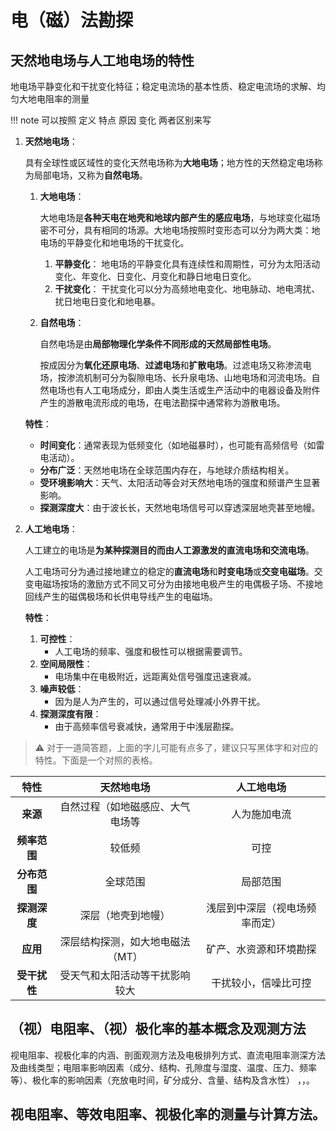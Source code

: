 # 电（磁）法勘探


## 天然地电场与人工地电场的特性
地电场平静变化和干扰变化特征；稳定电流场的基本性质、稳定电流场的求解、均匀大地电阻率的测量

!!! note 
    可以按照 定义 特点 原因 变化 两者区别来写
1. **天然地电场**：

    具有全球性或区域性的变化天然电场称为**大地电场**；地方性的天然稳定电场称为局部电场，又称为**自然电场**。

    1. **大地电场**：

        大地电场是**各种天电在地壳和地球内部产生的感应电场**，与地球变化磁场密不可分，具有相同的场源。大地电场按照时变形态可以分为两大类：地电场的平静变化和地电场的干扰变化。

        1. **平静变化**：
            地电场的平静变化具有连续性和周期性，可分为太阳活动变化、年变化、日变化、月变化和静日地电日变化。
        2. **干扰变化**：
            干扰变化可以分为高频地电变化、地电脉动、地电湾扰、扰日地电日变化和地电暴。

    2. **自然电场**：
    
        自然电场是由**局部物理化学条件不同形成的天然局部性电场**。
        
        按成因分为**氧化还原电场**、**过滤电场**和**扩散电场**。过滤电场又称渗流电场，按渗流机制可分为裂隙电场、长升泉电场、山地电场和河流电场。自然电场也有人工电场成分，即由人类生活或生产活动中的电器设备及附件产生的游散电流形成的电场，在电法勘探中通常称为游散电场。
    
    **特性**：

    - **时间变化**：通常表现为低频变化（如地磁暴时），也可能有高频信号（如雷电活动）。
    - **分布广泛**：天然地电场在全球范围内存在，与地球介质结构相关。
    - **受环境影响大**：天气、太阳活动等会对天然地电场的强度和频谱产生显著影响。
    - **探测深度大**：由于波长长，天然地电场信号可以穿透深层地壳甚至地幔。

2. **人工地电场**：

    人工建立的电场是**为某种探测目的而由人工源激发的直流电场和交流电场**。

    人工电场可分为通过接地建立的稳定的**直流电场**和**时变电场**或**交变电磁场**。交变电磁场按场的激励方式不同又可分为由接地电极产生的电偶极子场、不接地回线产生的磁偶极场和长供电导线产生的电磁场。

    **特性**：

    1. **可控性**：
        - 人工电场的频率、强度和极性可以根据需要调节。
    2. **空间局限性**：
        - 电场集中在电极附近，远距离处信号强度迅速衰减。
    3. **噪声较低**：
        - 因为是人为产生的，可以通过信号处理减小外界干扰。
    4. **探测深度有限**：
        - 由于高频率信号衰减快，通常用于中浅层勘探。

> ⚠️ 对于一道简答题，上面的字儿可能有点多了，建议只写黑体字和对应的特性。下面是一个对照的表格。

| **特性** | **天然地电场** | **人工地电场** |
|:-------:|:-------------:|:------------:|
| **来源** |自然过程（如地磁感应、大气电场等|人为施加电流|
| **频率范围** |较低频| 可控  |
| **分布范围** | 全球范围 | 局部范围 |
| **探测深度** | 深层（地壳到地幔）| 浅层到中深层（视电场频率而定）|
| **应用** | 深层结构探测，如大地电磁法（MT）| 矿产、水资源和环境勘探|
| **受干扰性** | 受天气和太阳活动等干扰影响较大| 干扰较小，信噪比可控|




##  （视）电阻率、（视）极化率的基本概念及观测方法  
视电阻率、视极化率的内涵、剖面观测方法及电极排列方式、直流电阻率测深方法及曲线类型；电阻率影响因素（成分、结构、孔隙度与湿度、温度、压力、频率等）、极化率的影响因素（充放电时间，矿分成分、含量、结构及含水性）
，，。



##  视电阻率、等效电阻率、视极化率的测量与计算方法。 



